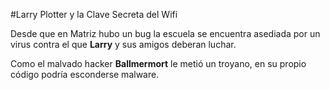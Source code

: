 #Larry Plotter y la Clave Secreta del Wifi

Desde que en Matriz hubo un bug la escuela se encuentra asediada por un virus
contra el que **Larry** y sus amigos deberan luchar.

Como el malvado hacker **Ballmermort** le metió un troyano, en su propio código podría esconderse malware.